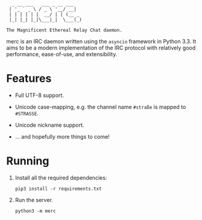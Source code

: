 
      _ __ ___   ___ _ __ ___
     | '_ ` _ \ / _ \ '__/ __|
     | | | | | |  __/ | | (__ _
     |_| |_| |_|\___|_|  \___(_)

    The Magnificent Ethereal Relay Chat daemon.

merc is an IRC daemon written using the `asyncio` framework in Python 3.3. It
aims to be a modern implementation of the IRC protocol with relatively good
performance, ease-of-use, and extensibility.

# Features

 * Full UTF-8 support.

 * Unicode case-mapping, e.g. the channel name `#straße` is mapped to
   `#STRASSE`.

 * Unicode nickname support.

 * ... and hopefully more things to come!

# Running

 1. Install all the required dependencies:

        pip3 install -r requirements.txt

 2. Run the server.

        python3 -m merc
